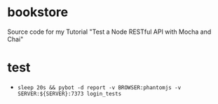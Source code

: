 # bookstore
Source code for my Tutorial "Test a Node RESTful API with Mocha and Chai"

# test
* `sleep 20s && pybot -d report -v BROWSER:phantomjs -v  SERVER:${SERVER}:7373 login_tests`

